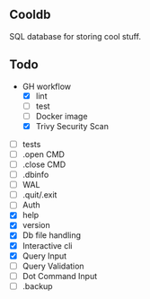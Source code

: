 ## Cooldb

SQL database for storing cool stuff.

## Todo

- GH workflow
  - [x] lint
  - [ ] test
  - [ ] Docker image
  - [x] Trivy Security Scan
- [ ] tests
- [ ] .open CMD
- [ ] .close CMD
- [ ] .dbinfo
- [ ] WAL
- [ ] .quit/.exit
- [ ] Auth
- [x] help
- [x] version
- [x] Db file handling
- [x] Interactive cli
- [x] Query Input
- [ ] Query Validation
- [ ] Dot Command Input
- [ ] .backup
